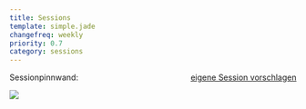 ```yaml
---
title: Sessions
template: simple.jade
changefreq: weekly
priority: 0.7
category: sessions
---
```


<script src="https://cdnjs.cloudflare.com/ajax/libs/handlebars.js/4.0.2/handlebars.min.js"></script>
<script src="http://code.jquery.com/jquery-latest.min.js" type="text/javascript"></script>

<script id="session-template" type="text/x-handlebars-template">
  {{#.}}
  <div class="session-entry">
    <span class="session-title">"{{titel}}"</span> -
    <span class="speaker-name">{{name}}</span>
    <p>{{session}}</p>
    <br />
  </div>
  {{/.}}
</script>

<script>
function loadJSON(callback) {

  var xobj = new XMLHttpRequest();
  xobj.overrideMimeType("application/json");
  xobj.open('GET', 'http://sessionproxy.barcamp-erfurt.de/sessions.json', true); // Replace 'my_data' with the path to your file
  xobj.onreadystatechange = function () {
    if (xobj.readyState == 4 && xobj.status == "200") {
      // Required use of an anonymous callback as .open will NOT return a value but simply returns undefined in asynchronous mode
      callback(xobj.responseText);
    }
  };
  xobj.send(null);
 }

function init() {
  loadJSON(function(response) {
    // Parse JSON string into object
    var actual_JSON = JSON.parse(response);
    console.log(actual_JSON);
    $(document).ready(function(){
      // Extract the text from the template .html() is the jquery helper method for that
      var raw_template = $('#session-template').html();
      // Compile that into an handlebars template
      var template = Handlebars.compile(raw_template);
      // Retrieve the placeHolder where the Posts will be displayed
      var placeHolder = $("#sessions");
      // Generate the HTML for the template
      var html = template(actual_JSON);
      // Render the posts into the page
      placeHolder.html(html);

    });
  });
}

init();


 </script>

Sessionpinnwand:
<a style="float: right" href="https://docs.google.com/forms/d/1jR_TZsM6q0JA0wP-2ZqX9J7EiJqogkRz6I8z2pzR5N0/viewform" target="_blank">eigene Session vorschlagen</a>
<div id="sessions">
  <img src="/images/spinner-32-black.gif" />
</div>